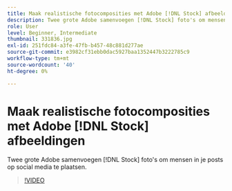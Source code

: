 ```yaml
---
title: Maak realistische fotocomposities met Adobe [!DNL Stock] afbeeldingen
description: Twee grote Adobe samenvoegen [!DNL Stock] foto's om mensen in je posts op social media te plaatsen
role: User
level: Beginner, Intermediate
thumbnail: 331836.jpg
exl-id: 251fdc84-a3fe-47fb-b457-48c881d277ae
source-git-commit: e3982cf31ebb0dac5927baa1352447b3222785c9
workflow-type: tm+mt
source-wordcount: '40'
ht-degree: 0%

---
```


# Maak realistische fotocomposities met Adobe [!DNL Stock] afbeeldingen

Twee grote Adobe samenvoegen [!DNL Stock] foto&#39;s om mensen in je posts op social media te plaatsen.

>[!VIDEO](https://video.tv.adobe.com/v/331836?hidetitle=true)
